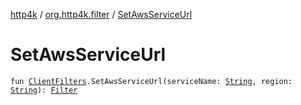 [http4k](../index.md) / [org.http4k.filter](index.md) / [SetAwsServiceUrl](./-set-aws-service-url.md)

# SetAwsServiceUrl

`fun `[`ClientFilters`](-client-filters/index.md)`.SetAwsServiceUrl(serviceName: `[`String`](https://kotlinlang.org/api/latest/jvm/stdlib/kotlin/-string/index.html)`, region: `[`String`](https://kotlinlang.org/api/latest/jvm/stdlib/kotlin/-string/index.html)`): `[`Filter`](../org.http4k.core/-filter.md)